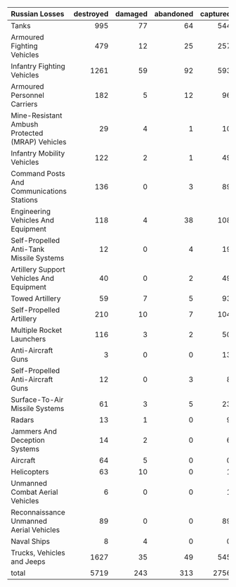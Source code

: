 | Russian Losses                                   |   destroyed |   damaged |   abandoned |   captured |   total |
|:-------------------------------------------------|------------:|----------:|------------:|-----------:|--------:|
| Tanks                                            |         995 |        77 |          64 |        544 |    1680 |
| Armoured Fighting Vehicles                       |         479 |        12 |          25 |        257 |     773 |
| Infantry Fighting Vehicles                       |        1261 |        59 |          92 |        593 |    2005 |
| Armoured Personnel Carriers                      |         182 |         5 |          12 |         96 |     295 |
| Mine-Resistant Ambush Protected  (MRAP) Vehicles |          29 |         4 |           1 |         10 |      44 |
| Infantry Mobility Vehicles                       |         122 |         2 |           1 |         49 |     174 |
| Command Posts And Communications Stations        |         136 |         0 |           3 |         89 |     228 |
| Engineering Vehicles And Equipment               |         118 |         4 |          38 |        108 |     268 |
| Self-Propelled Anti-Tank Missile Systems         |          12 |         0 |           4 |         19 |      35 |
| Artillery Support Vehicles And Equipment         |          40 |         0 |           2 |         49 |      91 |
| Towed Artillery                                  |          59 |         7 |           5 |         93 |     164 |
| Self-Propelled Artillery                         |         210 |        10 |           7 |        104 |     331 |
| Multiple Rocket Launchers                        |         116 |         3 |           2 |         50 |     171 |
| Anti-Aircraft Guns                               |           3 |         0 |           0 |         13 |      16 |
| Self-Propelled Anti-Aircraft Guns                |          12 |         0 |           3 |          8 |      23 |
| Surface-To-Air Missile Systems                   |          61 |         3 |           5 |         23 |      92 |
| Radars                                           |          13 |         1 |           0 |          9 |      23 |
| Jammers And Deception Systems                    |          14 |         2 |           0 |          6 |      22 |
| Aircraft                                         |          64 |         5 |           0 |          0 |      69 |
| Helicopters                                      |          63 |        10 |           0 |          1 |      74 |
| Unmanned Combat Aerial Vehicles                  |           6 |         0 |           0 |          1 |       7 |
| Reconnaissance Unmanned Aerial Vehicles          |          89 |         0 |           0 |         89 |     178 |
| Naval Ships                                      |           8 |         4 |           0 |          0 |      12 |
| Trucks, Vehicles and Jeeps                       |        1627 |        35 |          49 |        545 |    2256 |
| total                                            |        5719 |       243 |         313 |       2756 |    9031 |